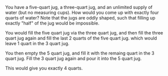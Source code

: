 You have a five-quart jug, a three-quart jug, and an unlimited supply of water (but no measuring cups).
How would you come up with exactly four quarts of water?
Note that the jugs are oddly shaped, such that filling up exactly "half" of the jug would be impossible.


You would fill the five quart jug via the three quart jug, and then fill the three quart jug again and fill the last 2 quarts
of the five quart jug.  which would leave 1 quart in the 3 quart jug.  

You then empty the 5 quart jug, and fill it with the remaing quart in the 3 quart jug.  Fill the 3 quart jug again and pour
it into the 5 quart jug. 

This would give you exactly 4 quarts.  